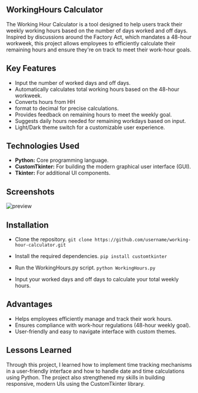 ## WorkingHours Calculator
The Working Hour Calculator is a tool designed to help users track their weekly working hours based on the number of days worked and off days. Inspired by discussions around the Factory Act, which mandates a 48-hour workweek, this project allows employees to efficiently calculate their remaining hours and ensure they're on track to meet their work-hour goals.


## Key Features
- Input the number of worked days and off days.
- Automatically calculates total working hours based on the 48-hour workweek.
- Converts hours from HH
- format to decimal for precise calculations.
- Provides feedback on remaining hours to meet the weekly goal.
- Suggests daily hours needed for remaining workdays based on input.
- Light/Dark theme switch for a customizable user experience.

  
## Technologies Used
- **Python:** Core programming language.
- **CustomTkinter:** For building the modern graphical user interface (GUI).
- **Tkinter:** For additional UI components.


## Screenshots
![preview](https://github.com/user-attachments/assets/1f438b8a-00fe-4a3f-ad27-9ad2fb5ab153)


## Installation
- Clone the repository.
`git clone https://github.com/username/working-hour-calculator.git`

- Install the required dependencies.
`pip install customtkinter`

- Run the WorkingHours.py script.
`python WorkingHours.py`

- Input your worked days and off days to calculate your total weekly hours.


## Advantages
- Helps employees efficiently manage and track their work hours.
- Ensures compliance with work-hour regulations (48-hour weekly goal).
- User-friendly and easy to navigate interface with custom themes.


## Lessons Learned
Through this project, I learned how to implement time tracking mechanisms in a user-friendly interface and how to handle date and time calculations using Python. The project also strengthened my skills in building responsive, modern UIs using the CustomTkinter library.
